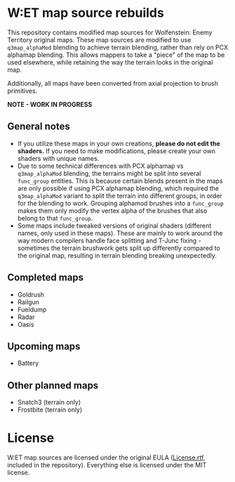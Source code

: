 # W:ET map source rebuilds
This repository contains modified map sources for Wolfenstein: Enemy Territory original maps. These map sources are modified to use `q3map_alphaMod` blending to achieve terrain blending, rather than rely on PCX alphamap blending. This allows mappers to take a "piece" of the map to be used elsewhere, while retaining the way the terrain looks in the original map.

Additionally, all maps have been converted from axial projection to brush primitives.

**NOTE - WORK IN PROGRESS**

## General notes
* If you utilize these maps in your own creations, **please do not edit the shaders.** If you need to make modifications, please create your own shaders with unique names.
* Due to some technical differences with PCX alphamap vs `q3map_alphaMod` blending, the terrains might be split into several `func_group` entities. This is because certain blends present in the maps are only possible if using PCX alphamap blending, which required the `q3map_alphaMod` variant to split the terrain into different groups, in order for the blending to work. Grouping alphamod brushes into a `func_group` makes them only modify the vertex alpha of the brushes that also belong to that `func_group`.
* Some maps include tweaked versions of original shaders (different names, only used in these maps). These are mainly to work around the way modern compilers handle face splitting and T-Junc fixing - sometimes the terrain brushwork gets split up differently compared to the original map, resulting in terrain blending breaking unexpectedly.

## Completed maps
* Goldrush
* Railgun
* Fueldump
* Radar
* Oasis

## Upcoming maps
* Battery

## Other planned maps
* Snatch3 (terrain only)
* Frostbite (terrain only)

# License

W:ET map sources are licensed under the original EULA ([License.rtf](https://github.com/Aciz/et-map-source-rebuilds/blob/master/License.rtf), included in the repository). Everything else is licensed under the MIT license.
